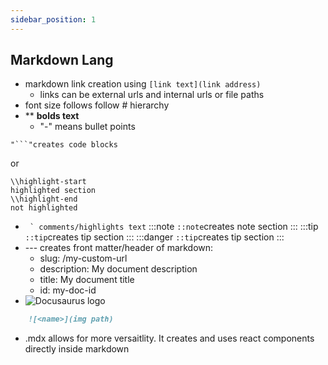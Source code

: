 ```yaml
---
sidebar_position: 1
---
```

## Markdown Lang
- markdown link creation using `[link text](link address)`
    - links can be external urls and internal urls or file paths 
- font size follows follow # hierarchy
- ** **bolds text**
    - "-" means bullet points
```<language-name>
"```"creates code blocks
```
or 
```text title=<file name>
\\highlight-start
highlighted section
\\highlight-end
not highlighted
```

- `` ` comments/highlights text``
:::note 
`::note`creates note section
:::
:::tip 
`::tip`creates tip section
:::
:::danger 
`::tip`creates tip section
:::
- --- creates front matter/header of markdown:
    - slug: /my-custom-url
    - description: My document description
    - title: My document title
    - id: my-doc-id
- ![Docusaurus logo](/img/docusaurus.png)
```md
    ![<name>](img path)
```
- .mdx allows for more versaitlity. It creates and uses react components directly inside markdown


